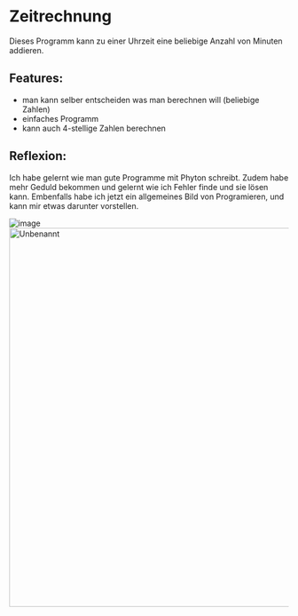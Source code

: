 # Zeitrechnung
Dieses Programm kann zu einer Uhrzeit eine beliebige Anzahl von Minuten addieren. 

## Features:

- man kann selber entscheiden was man berechnen will (beliebige Zahlen)
- einfaches Programm
- kann auch 4-stellige Zahlen berechnen

## Reflexion:

Ich habe gelernt wie man gute Programme mit Phyton schreibt. Zudem habe mehr Geduld bekommen und gelernt wie ich Fehler finde und sie lösen kann. Embenfalls habe ich jetzt ein allgemeines Bild von Programieren, und kann mir etwas darunter vorstellen.


![image](https://user-images.githubusercontent.com/97455561/148785602-6ff03f9e-6bae-4996-ac14-184662170895.png)
<img width="682" alt="Unbenannt" src="https://user-images.githubusercontent.com/97455561/148786548-e335fbcb-be8b-4d1a-85a0-ef3e1a099fa9.PNG">
 
